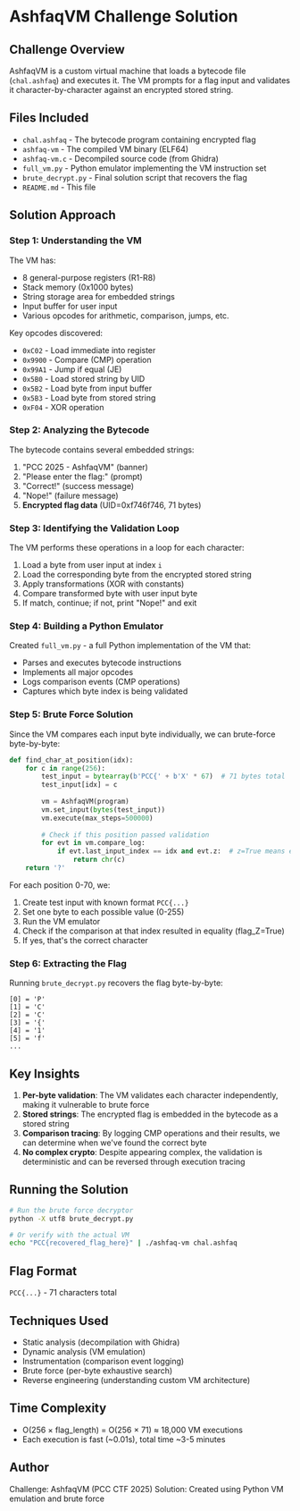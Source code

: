 # AshfaqVM Challenge Solution

## Challenge Overview
AshfaqVM is a custom virtual machine that loads a bytecode file (`chal.ashfaq`) and executes it. The VM prompts for a flag input and validates it character-by-character against an encrypted stored string.

## Files Included
- `chal.ashfaq` - The bytecode program containing encrypted flag
- `ashfaq-vm` - The compiled VM binary (ELF64)
- `ashfaq-vm.c` - Decompiled source code (from Ghidra)
- `full_vm.py` - Python emulator implementing the VM instruction set
- `brute_decrypt.py` - Final solution script that recovers the flag
- `README.md` - This file

## Solution Approach

### Step 1: Understanding the VM
The VM has:
- 8 general-purpose registers (R1-R8)
- Stack memory (0x1000 bytes)
- String storage area for embedded strings
- Input buffer for user input
- Various opcodes for arithmetic, comparison, jumps, etc.

Key opcodes discovered:
- `0xC02` - Load immediate into register
- `0x9900` - Compare (CMP) operation
- `0x99A1` - Jump if equal (JE)
- `0x5B0` - Load stored string by UID
- `0x5B2` - Load byte from input buffer
- `0x5B3` - Load byte from stored string
- `0xF04` - XOR operation

### Step 2: Analyzing the Bytecode
The bytecode contains several embedded strings:
1. "PCC 2025 - AshfaqVM" (banner)
2. "Please enter the flag:" (prompt)
3. "Correct!" (success message)
4. "Nope!" (failure message)
5. **Encrypted flag data** (UID=0xf746f746, 71 bytes)

### Step 3: Identifying the Validation Loop
The VM performs these operations in a loop for each character:
1. Load a byte from user input at index `i`
2. Load the corresponding byte from the encrypted stored string
3. Apply transformations (XOR with constants)
4. Compare transformed byte with user input byte
5. If match, continue; if not, print "Nope!" and exit

### Step 4: Building a Python Emulator
Created `full_vm.py` - a full Python implementation of the VM that:
- Parses and executes bytecode instructions
- Implements all major opcodes
- Logs comparison events (CMP operations)
- Captures which byte index is being validated

### Step 5: Brute Force Solution
Since the VM compares each input byte individually, we can brute-force byte-by-byte:

```python
def find_char_at_position(idx):
    for c in range(256):
        test_input = bytearray(b'PCC{' + b'X' * 67)  # 71 bytes total
        test_input[idx] = c
        
        vm = AshfaqVM(program)
        vm.set_input(bytes(test_input))
        vm.execute(max_steps=500000)
        
        # Check if this position passed validation
        for evt in vm.compare_log:
            if evt.last_input_index == idx and evt.z:  # z=True means equal
                return chr(c)
    return '?'
```

For each position 0-70, we:
1. Create test input with known format `PCC{...}`
2. Set one byte to each possible value (0-255)
3. Run the VM emulator
4. Check if the comparison at that index resulted in equality (flag_Z=True)
5. If yes, that's the correct character

### Step 6: Extracting the Flag
Running `brute_decrypt.py` recovers the flag byte-by-byte:
```
[0] = 'P'
[1] = 'C'
[2] = 'C'
[3] = '{'
[4] = '1'
[5] = 'f'
...
```

## Key Insights
1. **Per-byte validation**: The VM validates each character independently, making it vulnerable to brute force
2. **Stored strings**: The encrypted flag is embedded in the bytecode as a stored string
3. **Comparison tracing**: By logging CMP operations and their results, we can determine when we've found the correct byte
4. **No complex crypto**: Despite appearing complex, the validation is deterministic and can be reversed through execution tracing

## Running the Solution
```bash
# Run the brute force decryptor
python -X utf8 brute_decrypt.py

# Or verify with the actual VM
echo "PCC{recovered_flag_here}" | ./ashfaq-vm chal.ashfaq
```

## Flag Format
`PCC{...}` - 71 characters total

## Techniques Used
- Static analysis (decompilation with Ghidra)
- Dynamic analysis (VM emulation)
- Instrumentation (comparison event logging)
- Brute force (per-byte exhaustive search)
- Reverse engineering (understanding custom VM architecture)

## Time Complexity
- O(256 × flag_length) = O(256 × 71) ≈ 18,000 VM executions
- Each execution is fast (~0.01s), total time ~3-5 minutes

## Author
Challenge: AshfaqVM (PCC CTF 2025)
Solution: Created using Python VM emulation and brute force
